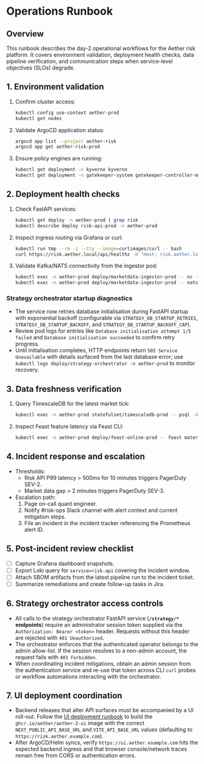 # Operations Runbook

## Overview
This runbook describes the day-2 operational workflows for the Aether risk platform. It covers environment validation, deployment health checks, data pipeline verification, and communication steps when service-level objectives (SLOs) degrade.

## 1. Environment validation
1. Confirm cluster access:
   ```bash
   kubectl config use-context aether-prod
   kubectl get nodes
   ```
2. Validate ArgoCD application status:
   ```bash
   argocd app list --project aether-risk
   argocd app get aether-risk-prod
   ```
3. Ensure policy engines are running:
   ```bash
   kubectl get deployment -n kyverno kyverno
   kubectl get deployment -n gatekeeper-system gatekeeper-controller-manager
   ```

## 2. Deployment health checks
1. Check FastAPI services:
   ```bash
   kubectl get deploy -n aether-prod | grep risk
   kubectl describe deploy risk-api-prod -n aether-prod
   ```
2. Inspect ingress routing via Grafana or curl:
   ```bash
   kubectl run tmp --rm -i --tty --image=curlimages/curl -- bash
   curl https://risk.aether.local/api/healthz -H "Host: risk.aether.local"
   ```
3. Validate Kafka/NATS connectivity from the ingestor pod:
   ```bash
   kubectl exec -n aether-prod deploy/marketdata-ingestor-prod -- nc -z kafka-prod 9092
   kubectl exec -n aether-prod deploy/marketdata-ingestor-prod -- nats-server --help
   ```

### Strategy orchestrator startup diagnostics
* The service now retries database initialisation during FastAPI startup with exponential backoff (configurable via `STRATEGY_DB_STARTUP_RETRIES`, `STRATEGY_DB_STARTUP_BACKOFF`, and `STRATEGY_DB_STARTUP_BACKOFF_CAP`).
* Review pod logs for entries like `Database initialisation attempt 1/5 failed` and `Database initialisation succeeded` to confirm retry progress.
* Until initialisation completes, HTTP endpoints return `503 Service Unavailable` with details surfaced from the last database error; use `kubectl logs deploy/strategy-orchestrator -n aether-prod` to monitor recovery.

## 3. Data freshness verification
1. Query TimescaleDB for the latest market tick:
   ```bash
   kubectl exec -n aether-prod statefulset/timescaledb-prod -- psql -d marketdata -c "select max(event_time) from market_ticks;"
   ```
2. Inspect Feast feature latency via Feast CLI:
   ```bash
   kubectl exec -n aether-prod deploy/feast-online-prod -- feast materialize-incremental 15m
   ```

## 4. Incident response and escalation
* Thresholds:
  * Risk API P99 latency > 500ms for 10 minutes triggers PagerDuty SEV-2.
  * Market data gap > 2 minutes triggers PagerDuty SEV-3.
* Escalation path:
  1. Page on-call quant engineer.
  2. Notify #risk-ops Slack channel with alert context and current mitigation steps.
  3. File an incident in the incident tracker referencing the Prometheus alert ID.

## 5. Post-incident review checklist
- [ ] Capture Grafana dashboard snapshots.
- [ ] Export Loki query for `service=risk-api` covering the incident window.
- [ ] Attach SBOM artifacts from the latest pipeline run to the incident ticket.
- [ ] Summarize remediations and create follow-up tasks in Jira.

## 6. Strategy orchestrator access controls
- All calls to the strategy orchestrator FastAPI service (**`/strategy/*` endpoints**) require an
  administrator session token supplied via the `Authorization: Bearer <token>` header. Requests
  without this header are rejected with `401 Unauthorized`.
- The orchestrator enforces that the authenticated operator belongs to the admin allow-list. If the
  session resolves to a non-admin account, the request fails with `403 Forbidden`.
- When coordinating incident mitigations, obtain an admin session from the authentication service
  and re-use that token across CLI `curl` probes or workflow automations interacting with the
  orchestrator.

## 7. UI deployment coordination
- Backend releases that alter API surfaces must be accompanied by a UI roll-out.
  Follow the [UI deployment runbook](./ui-deployment.md) to build the
  `ghcr.io/aether/aether-2-ui` image with the correct `NEXT_PUBLIC_API_BASE_URL`
  and `VITE_API_BASE_URL` values (defaulting to
  `https://risk.aether.example.com`).
- After ArgoCD/Helm syncs, verify `https://ui.aether.example.com` hits the
  expected backend ingress and that browser console/network traces remain free
  from CORS or authentication errors.
